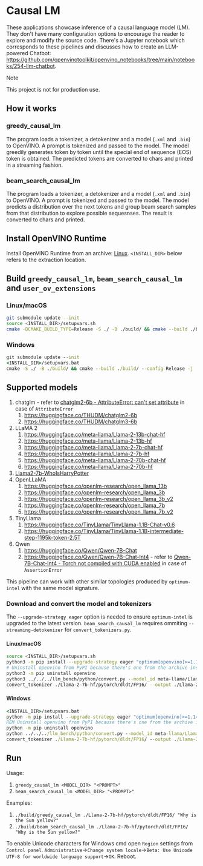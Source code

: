 # Causal LM

These applications showcase inference of a causal language model (LM). They don't have many configuration options to encourage the reader to explore and modify the source code. There's a Jupyter notebook which corresponds to these pipelines and discusses how to create an LLM-powered Chatbot: https://github.com/openvinotoolkit/openvino_notebooks/tree/main/notebooks/254-llm-chatbot.

> [!NOTE]
> This project is not for production use.

## How it works

### greedy_causal_lm

The program loads a tokenizer, a detokenizer and a model (`.xml` and `.bin`) to OpenVINO. A prompt is tokenized and passed to the model. The model greedily generates token by token until the special end of sequence (EOS) token is obtained. The predicted tokens are converted to chars and printed in a streaming fashion.

### beam_search_causal_lm

The program loads a tokenizer, a detokenizer and a model (`.xml` and `.bin`) to OpenVINO. A prompt is tokenized and passed to the model. The model predicts a distribution over the next tokens and group beam search samples from that distribution to explore possible sequesnses. The result is converted to chars and printed.

## Install OpenVINO Runtime

Install OpenVINO Runtime from an archive: [Linux](https://docs.openvino.ai/2023.2/openvino_docs_install_guides_installing_openvino_from_archive_linux.html). `<INSTALL_DIR>` below refers to the extraction location.

## Build `greedy_causal_lm`, `beam_search_causal_lm` and `user_ov_extensions`

### Linux/macOS

```sh
git submodule update --init
source <INSTALL_DIR>/setupvars.sh
cmake -DCMAKE_BUILD_TYPE=Release -S ./ -B ./build/ && cmake --build ./build/ -j
```

### Windows

```bat
git submodule update --init
<INSTALL_DIR>/setupvars.bat
cmake -S ./ -B ./build/ && cmake --build ./build/ --config Release -j
```

## Supported models

1. chatglm - refer to
   [chatglm2-6b - AttributeError: can't set attribute](../../../llm_bench/python/doc/NOTES.md#chatglm2-6b---attributeerror-cant-set-attribute)
   in case of `AttributeError`
   1. https://huggingface.co/THUDM/chatglm2-6b
   2. https://huggingface.co/THUDM/chatglm3-6b
2. LLaMA 2
   1. https://huggingface.co/meta-llama/Llama-2-13b-chat-hf
   2. https://huggingface.co/meta-llama/Llama-2-13b-hf
   3. https://huggingface.co/meta-llama/Llama-2-7b-chat-hf
   4. https://huggingface.co/meta-llama/Llama-2-7b-hf
   5. https://huggingface.co/meta-llama/Llama-2-70b-chat-hf
   6. https://huggingface.co/meta-llama/Llama-2-70b-hf
3. [Llama2-7b-WhoIsHarryPotter](https://huggingface.co/microsoft/Llama2-7b-WhoIsHarryPotter)
4. OpenLLaMA
   1. https://huggingface.co/openlm-research/open_llama_13b
   2. https://huggingface.co/openlm-research/open_llama_3b
   3. https://huggingface.co/openlm-research/open_llama_3b_v2
   4. https://huggingface.co/openlm-research/open_llama_7b
   5. https://huggingface.co/openlm-research/open_llama_7b_v2
5. TinyLlama
   1. https://huggingface.co/TinyLlama/TinyLlama-1.1B-Chat-v0.6
   2. https://huggingface.co/TinyLlama/TinyLlama-1.1B-intermediate-step-1195k-token-2.5T
6. Qwen
   1. https://huggingface.co/Qwen/Qwen-7B-Chat
   2. https://huggingface.co/Qwen/Qwen-7B-Chat-Int4 - refer to
   [Qwen-7B-Chat-Int4 - Torch not compiled with CUDA enabled](../../../llm_bench/python/doc/NOTES.md#qwen-7b-chat-int4---torch-not-compiled-with-cuda-enabled)
   in case of `AssertionError`

This pipeline can work with other similar topologies produced by `optimum-intel` with the same model signature.

### Download and convert the model and tokenizers

The `--upgrade-strategy eager` option is needed to ensure `optimum-intel` is upgraded to the latest version.
`beam_search_causal_lm` requires ommiting `--streaming-detokenizer` for `convert_tokenizers.py`.

#### Linux/macOS

```sh
source <INSTALL_DIR>/setupvars.sh
python3 -m pip install --upgrade-strategy eager "optimum[openvino]>=1.14" -r ../../../llm_bench/python/requirements.txt ../../../thirdparty/openvino_contrib/modules/custom_operations/[transformers] --extra-index-url https://download.pytorch.org/whl/cpu
# Uninstall openvino from PyPI because there's one from the archive installed
python3 -m pip uninstall openvino
python3 ../../../llm_bench/python/convert.py --model_id meta-llama/Llama-2-7b-hf --output_dir ./Llama-2-7b-hf/ --precision FP16 --stateful
convert_tokenizer ./Llama-2-7b-hf/pytorch/dldt/FP16/ --output ./Llama-2-7b-hf/pytorch/dldt/FP16/ --with-detokenizer --streaming-detokenizer --trust-remote-code
```

#### Windows

```bat
<INSTALL_DIR>/setupvars.bat
python -m pip install --upgrade-strategy eager "optimum[openvino]>=1.14" -r ../../../llm_bench/python/requirements.txt ../../../thirdparty/openvino_contrib/modules/custom_operations/[transformers] --extra-index-url https://download.pytorch.org/whl/cpu
REM Uninstall openvino from PyPI because there's one from the archive installed
python -m pip uninstall openvino
python ../../../llm_bench/python/convert.py --model_id meta-llama/Llama-2-7b-hf --output_dir ./Llama-2-7b-hf/ --precision FP16 --stateful
convert_tokenizer ./Llama-2-7b-hf/pytorch/dldt/FP16/ --output ./Llama-2-7b-hf/pytorch/dldt/FP16/ --with-detokenizer --streaming-detokenizer --trust-remote-code
```

## Run

Usage:
1. `greedy_causal_lm <MODEL_DIR> "<PROMPT>"`
2. `beam_search_causal_lm <MODEL_DIR> "<PROMPT>"`

Examples:
1. `./build/greedy_causal_lm ./Llama-2-7b-hf/pytorch/dldt/FP16/ "Why is the Sun yellow?"`
2. `./build/beam_search_causal_lm ./Llama-2-7b-hf/pytorch/dldt/FP16/ "Why is the Sun yellow?"`

To enable Unicode characters for Windows cmd open `Region` settings from `Control panel`. `Administrative`->`Change system locale`->`Beta: Use Unicode UTF-8 for worldwide language support`->`OK`. Reboot.

